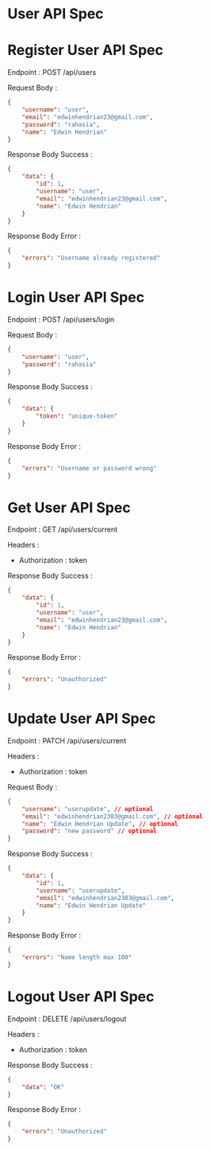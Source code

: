 # User API Spec

# Register User API Spec

Endpoint : POST /api/users

Request Body :

```json
{
    "username": "user",
    "email": "edwinhendrian23@gmail.com",
    "password": "rahasia",
    "name": "Edwin Hendrian"
}
```

Response Body Success :

```json
{
    "data": {
        "id": 1,
        "username": "user",
        "email": "edwinhendrian23@gmail.com",
        "name": "Edwin Hendrian"
    }
}
```

Response Body Error :

```json
{
    "errors": "Username already registered"
}
```

# Login User API Spec

Endpoint : POST /api/users/login

Request Body :

```json
{
    "username": "user",
    "password": "rahasia"
}
```

Response Body Success :

```json
{
    "data": {
        "token": "unique-token"
    }
}
```

Response Body Error :

```json
{
    "errors": "Username or password wrong"
}
```

# Get User API Spec

Endpoint : GET /api/users/current

Headers :

-   Authorization : token

Response Body Success :

```json
{
    "data": {
        "id": 1,
        "username": "user",
        "email": "edwinhendrian23@gmail.com",
        "name": "Edwin Hendrian"
    }
}
```

Response Body Error :

```json
{
    "errors": "Unauthorized"
}
```

# Update User API Spec

Endpoint : PATCH /api/users/current

Headers :

-   Authorization : token

Request Body :

```json
{
    "username": "userupdate", // optional
    "email": "edwinhendrian2303@gmail.com", // optional
    "name": "Edwin Hendrian Update", // optional
    "password": "new password" // optional
}
```

Response Body Success :

```json
{
    "data": {
        "id": 1,
        "username": "userupdate",
        "email": "edwinhendrian2303@gmail.com",
        "name": "Edwin Hendrian Update"
    }
}
```

Response Body Error :

```json
{
    "errors": "Name length max 100"
}
```

# Logout User API Spec

Endpoint : DELETE /api/users/logout

Headers :

-   Authorization : token

Response Body Success :

```json
{
    "data": "OK"
}
```

Response Body Error :

```json
{
    "errors": "Unauthorized"
}
```
